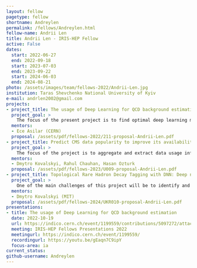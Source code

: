 ```yaml
---
layout: fellow
pagetype: fellow
shortname: Andreylen
permalink: /fellows/Andreylen.html
fellow-name: Andrii Len
title: Andrii Len - IRIS-HEP Fellow
active: False
dates:
  start: 2022-06-27
  end: 2022-09-18
  start: 2023-07-03
  end: 2023-09-22
  start: 2024-06-03
  end: 2024-08-21
photo: /assets/images/team/fellows-2022/Andrii-Len.jpg
institution: Taras Shevchenko National University of Kyiv
e-mail: andrlen2002@gmail.com
projects:
- project_title: The usage of Deep Learning for QCD background estimation
  project_goal: >
    The focus of the present project is to find optimal deep learning models to be used for the separation of signal and background events.
  mentors:
  - Ece Asilar (CERN)
  proposal: /assets/pdf/fellows-2022/211-proposal-Andrii-Len.pdf
- project_title: Predict CMS data popularity to improve its availability for physics analysis
  project_goal: >
    The focus of the project is to aggregate and extract data usage information, find data's features and optimal Machine Learning models to predict the probability that a dataset will be accessed in the next month.
  mentors:
  - Dmytro Kovalskyi, Rahul Chauhan, Hasan Ozturk
  proposal: /assets/pdf/fellows-2023/U009-proposal-Andrii-Len.pdf
- project_title: Topological Rare Hadron Decay Tagging with DNN: Deep neural net topological tagger for rare hadron decay identification
  project_goal: >
    Оne of the main challenges of this project will be to identify and build an effective DNN architecture to train a new model that will not only match BDT in performance but gives a significant improvement to the analysis sensitivity.
  mentors:
  - Dmytro Kovalskyi (MIT)
  proposal: /assets/pdf/fellows-2024/UKR010-proposal-Andrii-Len.pdf
presentations:
- title: The usage of Deep Learning for QCD background estimation
  date: 2022-10-19
  url: https://indico.cern.ch/event/1199559/contributions/5097272/attachments/2531407/4355497/IRIS-Hep%20Andrii_Len_Final_Presentation.pdf
  meeting: IRIS-HEP Fellows Presentations 2022
  meetingurl: https://indico.cern.ch/event/1199559/
  recordingurl: https://youtu.be/gEaqn7C9ipY
  focus-area: ia
current_status:
github-username: Andreylen
---
```

